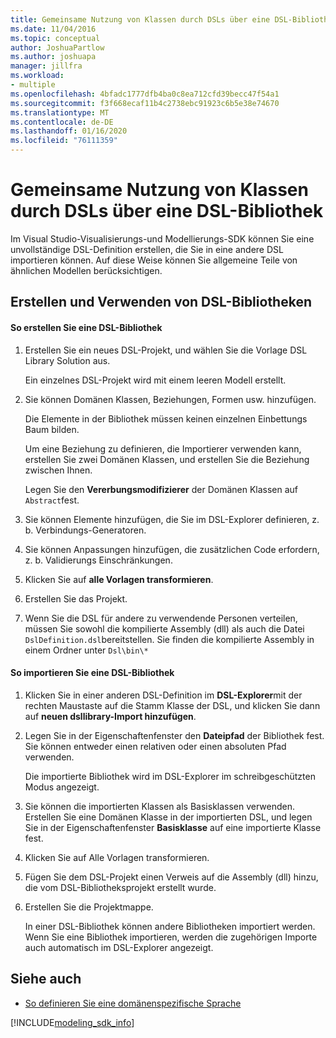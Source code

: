 ```yaml
---
title: Gemeinsame Nutzung von Klassen durch DSLs über eine DSL-Bibliothek
ms.date: 11/04/2016
ms.topic: conceptual
author: JoshuaPartlow
ms.author: joshuapa
manager: jillfra
ms.workload:
- multiple
ms.openlocfilehash: 4bfadc1777dfb4ba0c8ea712cfd39becc47f54a1
ms.sourcegitcommit: f3f668ecaf11b4c2738ebc91923c6b5e38e74670
ms.translationtype: MT
ms.contentlocale: de-DE
ms.lasthandoff: 01/16/2020
ms.locfileid: "76111359"
---
```

# <a name="sharing-classes-between-dsls-by-using-a-dsl-library"></a>Gemeinsame Nutzung von Klassen durch DSLs über eine DSL-Bibliothek
Im Visual Studio-Visualisierungs-und Modellierungs-SDK können Sie eine unvollständige DSL-Definition erstellen, die Sie in eine andere DSL importieren können. Auf diese Weise können Sie allgemeine Teile von ähnlichen Modellen berücksichtigen.

## <a name="creating-and-using-dsl-libraries"></a>Erstellen und Verwenden von DSL-Bibliotheken

#### <a name="to-create-a-dsl-library"></a>So erstellen Sie eine DSL-Bibliothek

1. Erstellen Sie ein neues DSL-Projekt, und wählen Sie die Vorlage DSL Library Solution aus.

     Ein einzelnes DSL-Projekt wird mit einem leeren Modell erstellt.

2. Sie können Domänen Klassen, Beziehungen, Formen usw. hinzufügen.

     Die Elemente in der Bibliothek müssen keinen einzelnen Einbettungs Baum bilden.

     Um eine Beziehung zu definieren, die Importierer verwenden kann, erstellen Sie zwei Domänen Klassen, und erstellen Sie die Beziehung zwischen Ihnen.

     Legen Sie den **Vererbungsmodifizierer** der Domänen Klassen auf `Abstract`fest.

3. Sie können Elemente hinzufügen, die Sie im DSL-Explorer definieren, z. b. Verbindungs-Generatoren.

4. Sie können Anpassungen hinzufügen, die zusätzlichen Code erfordern, z. b. Validierungs Einschränkungen.

5. Klicken Sie auf **alle Vorlagen transformieren**.

6. Erstellen Sie das Projekt.

7. Wenn Sie die DSL für andere zu verwendende Personen verteilen, müssen Sie sowohl die kompilierte Assembly (dll) als auch die Datei `DslDefinition.dsl`bereitstellen. Sie finden die kompilierte Assembly in einem Ordner unter `Dsl\bin\*`

#### <a name="to-import-a-dsl-library"></a>So importieren Sie eine DSL-Bibliothek

1. Klicken Sie in einer anderen DSL-Definition im **DSL-Explorer**mit der rechten Maustaste auf die Stamm Klasse der DSL, und klicken Sie dann auf **neuen dsllibrary-Import hinzufügen**.

2. Legen Sie in der Eigenschaftenfenster den **Dateipfad** der Bibliothek fest. Sie können entweder einen relativen oder einen absoluten Pfad verwenden.

    Die importierte Bibliothek wird im DSL-Explorer im schreibgeschützten Modus angezeigt.

3. Sie können die importierten Klassen als Basisklassen verwenden. Erstellen Sie eine Domänen Klasse in der importierten DSL, und legen Sie in der Eigenschaftenfenster **Basisklasse** auf eine importierte Klasse fest.

4. Klicken Sie auf Alle Vorlagen transformieren.

5. Fügen Sie dem DSL-Projekt einen Verweis auf die Assembly (dll) hinzu, die vom DSL-Bibliotheksprojekt erstellt wurde.

6. Erstellen Sie die Projektmappe.

   In einer DSL-Bibliothek können andere Bibliotheken importiert werden. Wenn Sie eine Bibliothek importieren, werden die zugehörigen Importe auch automatisch im DSL-Explorer angezeigt.

## <a name="see-also"></a>Siehe auch

- [So definieren Sie eine domänenspezifische Sprache](../modeling/how-to-define-a-domain-specific-language.md)

[!INCLUDE[modeling_sdk_info](includes/modeling_sdk_info.md)]
